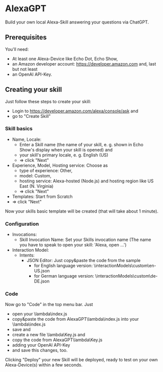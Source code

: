 # AlexaGPT
Build your own local Alexa-Skill answering your questions via ChatGPT.

## Prerequisites
You'll need:
- At least one Alexa-Device like Echo Dot, Echo Show,
- an Amazon developer account: https://developer.amazon.com and, last but not least
- an OpenAI API-Key.

## Creating your skill
Just follow these steps to create your skill:
- Login to https://developer.amazon.com/alexa/console/ask and
- go to "Create Skill"

### Skill basics
- Name, Locale:
  - Enter a Skill name (the name of your skill, e. g. shown in Echo Show's display when your skill is opened) and
  - your skill's primary locale, e. g. English (US)
  - => click "Next"
- Experience, Model, Hosting service: Choose as
  - type of experience: Other,
  - model: Custom,
  - hosting service: Alexa-hosted (Node.js) and hosting region like US East (N. Virginia)
  - => click "Next"
- Templates: Start from Scratch
- => click "Next"

Now your skills basic template will be created (that will take about 1 minute).

### Configuration
- Invocations:
  - Skill Invocation Name: Set your Skills invocation name (The name you have to speak to open your skill: 'Alexa, open ...')
- Interaction Model:
  - Intents:
    - JSON Editor: Just copy&paste the code from the sample
      - for English language version: \interactionModels\custom\en-US.json
      - for German language version: \interactionModels\custom\de-DE.json

### Code
Now go to "Code" in the top menu bar. Just 
- open your \lambda\index.js
- copy&paste the code from AlexaGPT\lambda\index.js into your \lambda\index.js
- save and
- create a new file \lambda\Key.js and
- copy the code from AlexaGPT\lambda\Key.js
- adding your OpenAI API-Key
- and save this changes, too.

Clicking "Deploy" your new Skill will be deployed, ready to test on your own Alexa-Device(s) within a few seconds.

